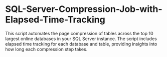 # SQL-Server-Compression-Job-with-Elapsed-Time-Tracking
This script automates the page compression of tables across the top 10 largest online databases in your SQL Server instance. The script includes elapsed time tracking for each database and table, providing insights into how long each compression step takes.
